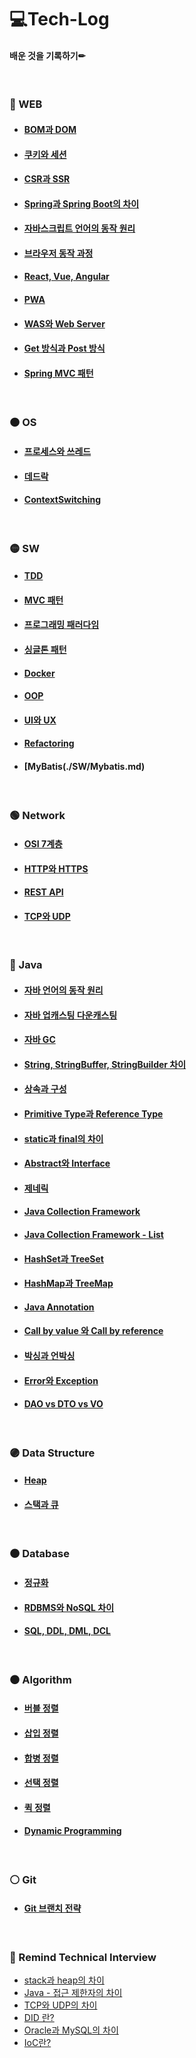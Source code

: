 # 💻Tech-Log
#### 배운 것을 기록하기✏
<br/>

### 🔴 WEB

- #### [BOM과 DOM](./web/BOMandDOM.md)
- #### [쿠키와 세션](./web/CookieAndSession.md)
- #### [CSR과 SSR](./web/CSRandSSR.md)
- #### [Spring과 Spring Boot의 차이](./web/SpringAndSpringBoot.md)
- #### [자바스크립트 언어의 동작 원리](./web/JsOperation.md)
- #### [브라우저 동작 과정](./web/BrowserOperation.md)
- #### [React, Vue, Angular](./web/ReactVueAngular.md)
- #### [PWA](./web/PWA.md)
- #### [WAS와 Web Server](./web/WASandWebServer.md)
- #### [Get 방식과 Post 방식](./web/GetAndPost.md)
- #### [Spring MVC 패턴](./web/SpringMVC.md)

<br/>

### 🟠 OS

- #### [프로세스와 쓰레드](./os/ProcessAndThread.md)
- #### [데드락](./os/DeadLock.md)
- #### [ContextSwitching](./os/ContextSwitching.md)
<br/>

### 🟡 SW

- #### [TDD](./sw/Tdd.md)
- #### [MVC 패턴](./sw/MVC.md)
- #### [프로그래밍 패러다임](./sw/ProgrammingParadigm.md)
- #### [싱글톤 패턴](./sw/Singleton.md)
- #### [Docker](./sw/Docker.md)
- #### [OOP](./sw/OOP.md)
- #### [UI와 UX](./sw/UIandUX.md) 
- #### [Refactoring](./SW/Refactoring.md)
- #### [MyBatis(./SW/Mybatis.md)
<br/>

### 🟢 Network

- #### [OSI 7계층](./network/OSI7layer.md)
- #### [HTTP와 HTTPS](./network/HttpAndHttps.md)
- #### [REST API](./network/RESTAPI.md)
- #### [TCP와 UDP](./network/TCPandUDP.md)
<br/>

### 🔵 Java
- #### [자바 언어의 동작 원리](./java/JavaOperation.md)
- #### [자바 업캐스팅 다운캐스팅](./java/JavaCasting.md)
- #### [자바 GC](./java/GC.md)
- #### [String, StringBuffer, StringBuilder 차이](./java/String.md)
- #### [상속과 구성](./java/InheriAndCompo.md)
- #### [Primitive Type과 Reference Type](./java/JavaType.md)
- #### [static과 final의 차이](./java/StaticAndFinal.md)
- #### [Abstract와 Interface](./java/AbstractAndInterface.md)
- #### [제네릭](./java/Generic.md)
- #### [Java Collection Framework](./java/ListCollection.md)
- #### [Java Collection Framework - List](./java/Generic.md)
- #### [HashSet과 TreeSet](./java/HashSetAndTreeSet.md)
- #### [HashMap과 TreeMap](./java/HashMapAndTreeMap.md)
- #### [Java Annotation](./java/JavaAnnotation.md)
- #### [Call by value 와 Call by reference](./java/CallByValueAndReference.md)
- #### [박싱과 언박싱](./java/BoxingAndUnboxing.md)
- #### [Error와 Exception](./java/ErrorAndException.md)
- #### [DAO vs DTO vs VO](./java/DAOvsDTOvsVO.md)
<br/>

### 🟣 Data Structure
- #### [Heap](./datastructure/Heap.md)
- #### [스택과 큐](./datastructure/StackAndQueue.md)
<br/>

### 🟤 Database
- #### [정규화](./db/Normalization.md)
- #### [RDBMS와 NoSQL 차이](./db/RDBMSandNoSQL.md)
- #### [SQL, DDL, DML, DCL](./db/DataLanguage.md)
<br/>

### ⚫ Algorithm
- #### [버블 정렬](./algorithm/BubbleSort.md)
- #### [삽입 정렬](./algorithm/InsertionSort.md)
- #### [합병 정렬](./algorithm/MergeSort.md)
- #### [선택 정렬](./algorithm/SelectionSort.md)
- #### [퀵 정렬](./algorithm/QuickSort.md)
- #### [Dynamic Programming](./algorithm/DynamicProgramming.md)
<br/>

### ⚪ Git
- #### [Git 브랜치 전략](./git/GitBranch.md)
<br/>

### 🌵 Remind Technical Interview

* [stack과 heap의 차이](./docs/interview/DiffToStackAndHeap.md)
* [Java - 접근 제한자의 차이](./docs/interview/AccessModifier.md)
* [TCP와 UDP의 차이](./docs/interview/DiffToTcpAndUdp.md)
* [DID 란?](./docs/interview/Did.md)
* [Oracle과 MySQL의 차이](./docs/interview/OracleAndMySql.md)
* [IoC란?](./docs/interview/IoCAndDI.md)
